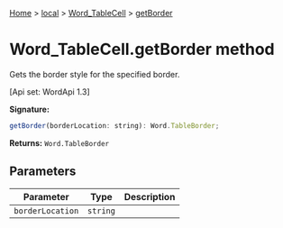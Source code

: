 [Home](./index) &gt; [local](local.md) &gt; [Word\_TableCell](local.word_tablecell.md) &gt; [getBorder](local.word_tablecell.getborder.md)

# Word\_TableCell.getBorder method

Gets the border style for the specified border. 

 \[Api set: WordApi 1.3\]

**Signature:**
```javascript
getBorder(borderLocation: string): Word.TableBorder;
```
**Returns:** `Word.TableBorder`

## Parameters

|  Parameter | Type | Description |
|  --- | --- | --- |
|  `borderLocation` | `string` |  |

